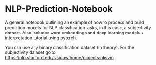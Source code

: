 # NLP-Prediction-Notebook
A general notebook outlining an example of how to process and build prediction models for NLP classification tasks, in this case, a subjectivity dataset. Also includes word embeddings and deep learning models + interpretation tutorial using pytorch.

You can use any binary classification dataset (in theory). For the subjectivity dataset go to https://nlp.stanford.edu/~sidaw/home/projects:nbsvm .
